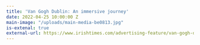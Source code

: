 ```yaml
---
title: 'Van Gogh Dublin: An immersive journey'
date: 2022-04-25 10:00:00 Z
main-image: "/uploads/main-media-be0813.jpg"
is-extenal: true
external-url: https://www.irishtimes.com/advertising-feature/van-gogh-dublin/van-gogh-dublin-an-immersive-journey-1.4859236
---
```


